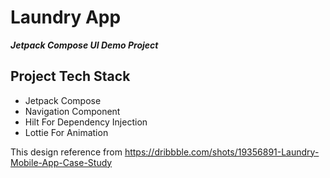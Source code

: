 # Laundry App

***Jetpack Compose UI Demo Project***

Project Tech Stack
------------------
- Jetpack Compose
- Navigation Component
- Hilt For Dependency Injection
- Lottie For Animation

This design reference from https://dribbble.com/shots/19356891-Laundry-Mobile-App-Case-Study
